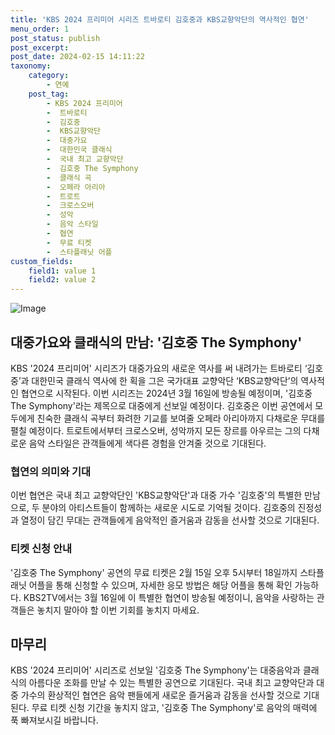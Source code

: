 ```yaml
---
title: 'KBS 2024 프리미어 시리즈 트바로티 김호중과 KBS교향악단의 역사적인 협연'
menu_order: 1
post_status: publish
post_excerpt: 
post_date: 2024-02-15 14:11:22
taxonomy:
    category:
        - 연예
    post_tag:
        - KBS 2024 프리미어
        -  트바로티
        -  김호중
        -  KBS교향악단
        -  대중가요
        -  대한민국 클래식
        -  국내 최고 교향악단
        -  김호중 The Symphony
        -  클래식 곡
        -  오페라 아리아
        -  트로트
        -  크로스오버
        -  성악
        -  음악 스타일
        -  협연
        -  무료 티켓
        -  스타플래닛 어플
custom_fields:
    field1: value 1
    field2: value 2
---
```


![Image](https://mimgnews.pstatic.net/image/408/2024/02/14/0000214756_001_20240214150301355.jpg?type=w540)

## 대중가요와 클래식의 만남: '김호중 The Symphony'
KBS '2024 프리미어' 시리즈가 대중가요의 새로운 역사를 써 내려가는 트바로티 ‘김호중’과 대한민국 클래식 역사에 한 획을 그은 국가대표 교향악단 ‘KBS교향악단’의 역사적인 협연으로 시작된다. 이번 시리즈는 2024년 3월 16일에 방송될 예정이며, '김호중 The Symphony'라는 제목으로 대중에게 선보일 예정이다.
김호중은 이번 공연에서 모두에게 친숙한 클래식 곡부터 화려한 기교를 보여줄 오페라 아리아까지 다채로운 무대를 펼칠 예정이다. 트로트에서부터 크로스오버, 성악까지 모든 장르를 아우르는 그의 다채로운 음악 스타일은 관객들에게 색다른 경험을 안겨줄 것으로 기대된다.
### 협연의 의미와 기대
이번 협연은 국내 최고 교향악단인 'KBS교향악단'과 대중 가수 '김호중'의 특별한 만남으로, 두 분야의 아티스트들이 함께하는 새로운 시도로 기억될 것이다. 김호중의 진정성과 열정이 담긴 무대는 관객들에게 음악적인 즐거움과 감동을 선사할 것으로 기대된다. 
### 티켓 신청 안내
'김호중 The Symphony' 공연의 무료 티켓은 2월 15일 오후 5시부터 18일까지 스타플래닛 어플을 통해 신청할 수 있으며, 자세한 응모 방법은 해당 어플을 통해 확인 가능하다. KBS2TV에서는 3월 16일에 이 특별한 협연이 방송될 예정이니, 음악을 사랑하는 관객들은 놓치지 말아야 할 이번 기회를 놓치지 마세요.
## 마무리
KBS '2024 프리미어' 시리즈로 선보일 '김호중 The Symphony'는 대중음악과 클래식의 아름다운 조화를 만날 수 있는 특별한 공연으로 기대된다. 국내 최고 교향악단과 대중 가수의 환상적인 협연은 음악 팬들에게 새로운 즐거움과 감동을 선사할 것으로 기대된다. 무료 티켓 신청 기간을 놓치지 않고, '김호중 The Symphony'로 음악의 매력에 푹 빠져보시길 바랍니다.
